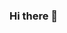 ### Hi there 👋

<!--
**sheldongarde/sheldongarde** is a ✨ _special_ ✨ repository because its `README.md` (this file) appears on your GitHub profile.


- 🔭 I’m currently working on my Web Development Associate's Degree
- 🌱 I’m currently learning Web Development, more currently WordPress, JavaScript, and eCommerce
- 💬 Ask me about anything and I will answer honestly
- 📫 How to reach me: SHE2152550@maricopa.edu
- ⚡ Fun fact: I am a big fan of Video Games
-->

